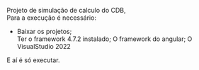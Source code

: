 Projeto de simulação de calculo do CDB, <br>
Para a execução é necessário:<br>
<ul>
  <li>  Baixar os projetos;</li>
  Ter o framework 4.7.2 instalado;
  O framework do angular;
  O VisualStudio 2022
  </ul>
E aí é só executar.
